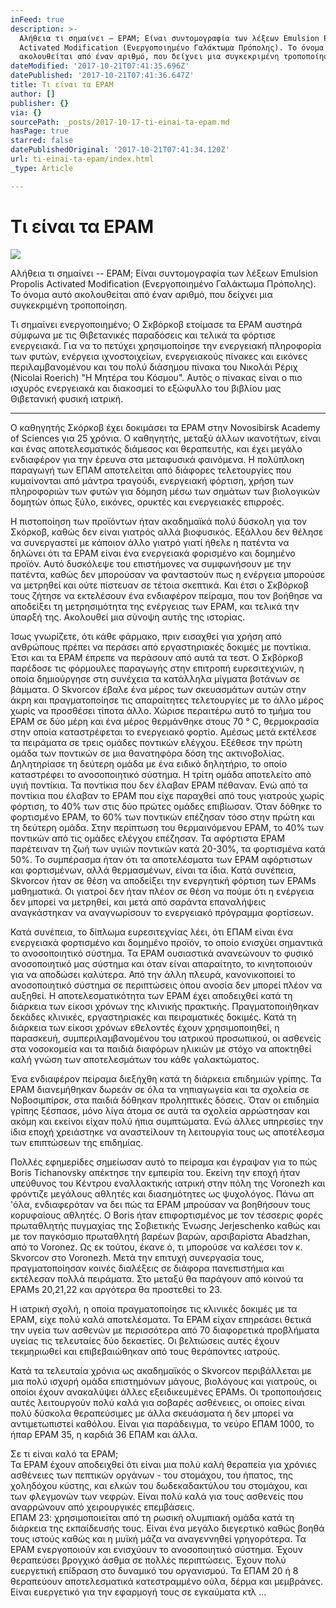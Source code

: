 ```yaml
---
inFeed: true
description: >-
  Αλήθεια τι σημαίνει – EPAM; Είναι συντομογραφία των λέξεων Emulsion Propolis
  Activated Modification (Ενεργοποιημένο Γαλάκτωμα Πρόπολης). Το όνομα αυτό
  ακολουθείται από έναν αριθμό, που δείχνει μια συγκεκριμένη τροποποίηση.
dateModified: '2017-10-21T07:41:35.696Z'
datePublished: '2017-10-21T07:41:36.647Z'
title: Τι είναι τα EPAM
author: []
publisher: {}
via: {}
sourcePath: _posts/2017-10-17-ti-einai-ta-epam.md
hasPage: true
starred: false
datePublishedOriginal: '2017-10-21T07:41:34.120Z'
url: ti-einai-ta-epam/index.html
_type: Article

---
```

# Τι είναι τα EPAM
![](https://the-grid-user-content.s3-us-west-2.amazonaws.com/bc071012-6858-4664-92bd-e40ccb2f7413.jpg)

Αλήθεια τι σημαίνει -- EPAM; Είναι συντομογραφία των λέξεων Emulsion Propolis Activated Modification (Ενεργοποιημένο Γαλάκτωμα Πρόπολης). Το όνομα αυτό ακολουθείται από έναν αριθμό, που δείχνει μια συγκεκριμένη τροποποίηση.

Τι σημαίνει ενεργοποιημένο; Ο Σκβόρκοβ ετοίμασε τα EPAM αυστηρά σύμφωνα με τις Θιβετανικές παραδόσεις και τελικά τα φόρτισε ενεργειακά. Για να το πετύχει χρησιμοποίησε την ενεργειακή πληροφορία των φυτών, ενέργεια ιχνοστοιχείων, ενεργειακούς πίνακες και εικόνες περιλαμβανομένου και του πολύ διάσημου πίνακα του Νικολάι Ρέριχ (Nicolai Roerich) "Η Μητέρα του Κόσμου". Αυτός ο πίνακας είναι ο πιο ισχυρός ενεργειακά και διακοσμεί το εξώφυλλο του βιβλίου μας Θιβετανική φυσική ιατρική.

---

Ο καθηγητής Σκόρκοβ έχει δοκιμάσει τα EPAM στην Novosibirsk Academy of Sciences για 25 χρόνια. Ο καθηγητής, μεταξύ άλλων ικανοτήτων, είναι και ένας αποτελεσματικός διάμεσος και θεραπευτής, και έχει μεγάλο ενδιαφέρον για την έρευνα στα μεταφυσικά φαινόμενα. Η πολύπλοκη παραγωγή των ΕΠΑΜ αποτελείται από διάφορες τελετουργίες που κυμαίνονται από μάντρα τραγούδι, ενεργειακή φόρτιση, χρήση των πληροφοριών των φυτών για δόμηση μέσω των σημάτων των βιολογικών δομητών όπως ξύλο, εικόνες, ορυκτές και ενεργειακές επιρροές.

Η πιστοποίηση των προϊόντων ήταν ακαδημαϊκά πολύ δύσκολη για τον Σκόρκοβ, καθώς δεν είναι γιατρός αλλά βιοφυσικός. Εξάλλου δεν θέλησε να συνεργαστεί με κάποιον άλλο γιατρό γιατί ήθελε η πατέντα να δηλώνει ότι τα EPAM είναι ένα ενεργειακά φορισμένο και δομημένο προϊόν. Αυτό δυσκόλεψε του επιστήμονες να συμφωνήσουν με την πατέντα, καθώς δεν μπορούσαν να φανταστούν πως η ενέργεια μπορούσε να μετρηθεί και ούτε πίστευαν σε τέτοια σκεπτικά. Και έτσι ο Σκβόρκοβ τους ζήτησε να εκτελέσουν ένα ενδιαφέρον πείραμα, που τον βοήθησε να αποδείξει τη μετρησιμότητα της ενέργειας των EPAM, και τελικά την ύπαρξή της. Ακολουθεί μια σύνοψη αυτής της ιστορίας.

Ίσως γνωρίζετε, ότι κάθε φάρμακο, πριν εισαχθεί για χρήση από ανθρώπους πρέπει να περάσει από εργαστηριακές δοκιμές με ποντίκια. Έτσι και τα EPAM έπρεπε να περάσουν από αυτά τα τεστ. Ο Σκβόρκοβ παρέδοσε τις φόρμουλες παραγωγής στην επιτροπή ευρεσιτεχνιών, η οποία δημιούργησε στη συνέχεια τα κατάλληλα μίγματα βοτάνων σε βάμματα. Ο Skvorcov έβαλε ένα μέρος των σκευασμάτων αυτών στην άκρη και πραγματοποίησε τις απαραίτητες τελετουργίες με το άλλο μέρος χωρίς να προσθέσει τίποτα άλλο. Χώρισε περαιτέρω αυτό το τμήμα του EPAM σε δύο μέρη και ένα μέρος θερμάνθηκε στους 70 ° C, θερμοκρασία στην οποία καταστρέφεται το ενεργειακό φορτίο. Αμέσως μετά εκτέλεσε τα πειράματα σε τρεις ομάδες ποντικών ελέγχου. Εξέθεσε την πρώτη ομάδα των ποντικών σε μια θανατηφόρα δόση της ακτινοβολίας. Δηλητηρίασε τη δεύτερη ομάδα με ένα ειδικό δηλητήριο, το οποίο καταστρέφει το ανοσοποιητικό σύστημα. Η τρίτη ομάδα αποτελείτο από υγιή ποντίκια. Τα ποντίκια που δεν έλαβαν EPAM πέθαναν. Ενώ από τα ποντίκια που έλαβαν το EPAM που είχε παραχθεί από τους γιατρούς χωρίς φόρτιση, το 40% των στις δύο πρώτες ομάδες επιβίωσαν. Όταν δόθηκε το φορτισμένο EPAM, το 60% των ποντικών επέζησαν τόσο στην πρώτη και τη δεύτερη ομάδα. Στην περίπτωση του θερμαινόμενου EPAM, το 40% των ποντικών από τις ομάδες ελέγχου επέζησαν. Τα αφόρτιστα EPAM παρέτειναν τη ζωή των υγιών ποντικών κατά 20-30%, τα φορτισμένα κατά 50%. Το συμπέρασμα ήταν ότι τα αποτελέσματα των EPAM αφόρτιστων και φορτισμένων, αλλά θερμασμένων, είναι τα ίδια. Κατά συνέπεια, Skvorcov ήταν σε θέση να αποδείξει την ενεργητική φόρτιση των EPAMs μαθηματικά. Οι γιατροί δεν ήταν πλέον σε θέση να πούμε ότι η ενέργεια δεν μπορεί να μετρηθεί, και μετά από σαράντα επαναλήψεις αναγκάστηκαν να αναγνωρίσουν το ενεργειακό πρόγραμμα φορτίσεων.

Κατά συνέπεια, το δίπλωμα ευρεσιτεχνίας λέει, ότι ΕΠΑΜ είναι ένα ενεργειακά φορτισμένο και δομημένο προϊόν, το οποίο ενισχύει σημαντικά το ανοσοποιητικό σύστημα. Τα EPAM ουσιαστικά ανανεώνουν το φυσικό ανοσοποιητικό μας σύστημα και όταν είναι απαραίτητο, το κινητοποιούν για να αποδώσει καλύτερα. Από την άλλη πλευρά, κανονικοποιεί το ανοσοποιητικό σύστημα σε περιπτώσεις όπου ανοσία δεν μπορεί πλέον να αυξηθεί. Η αποτελεσματικότητα των EPAM έχει αποδειχθεί κατά τη διάρκεια των είκοσι χρόνων της κλινικής πρακτικής. Πραγματοποιήθηκαν δεκάδες κλινικές, εργαστηριακές και πειραματικές δοκιμές. Κατά τη διάρκεια των είκοσι χρόνων εθελοντές έχουν χρησιμοποιηθεί, η παρασκευή, συμπεριλαμβανομένου του ιατρικού προσωπικού, οι ασθενείς στα νοσοκομεία και τα παιδιά διαφόρων ηλικιών με στόχο να αποκτηθεί καλή γνώση των αποτελεσμάτων του κάθε γαλακτώματος.

Ένα ενδιαφέρον πείραμα διεξήχθη κατά τη διάρκεια επιδημιών γρίπης. Τα EPAM διανεμήθηκαν δωρεάν σε όλα τα νηπιαγωγεία και τα σχολεία σε Νοβοσιμπίρσκ, στα παιδιά δόθηκαν προληπτικές δόσεις. Όταν οι επιδημία γρίπης ξέσπασε, μόνο λίγα άτομα σε αυτά τα σχολεία αρρώστησαν και ακόμη και εκείνοι είχαν πολύ ήπια συμπτώματα. Ενώ άλλες υπηρεσίες την ίδια εποχή χρειάστηκε να αναστείλουν τη λειτουργία τους ως αποτέλεσμα των επιπτώσεων της επιδημίας.

Πολλές εφημερίδες σημείωσαν αυτό το πείραμα και έγραψαν για το πώς Boris Tichanovsky απέκτησε την εμπειρία του. Εκείνη την εποχή ήταν υπεύθυνος του Κέντρου εναλλακτικής ιατρική στην πόλη της Voronezh και φρόντιζε μεγάλους αθλητές και διασημότητες ως ψυχολόγος. Πάνω απ 'όλα, ενδιαφερόταν να δει πώς τα EPAM μπρούσαν να βοηθήσουν τους κορυφαίους αθλητές. Ο Boris ήταν επιφορτισμένος με τον τέσσερις φορές πρωταθλητής πυγμαχίας της Σοβιετικής Ένωσης Jerjeschenko καθώς και με τον παγκόσμιο πρωταθλητή βαρέων βαρών, αρσιβαρίστα Abadzhan, από το Voronez. Ως εκ τούτου, έκανε ό, τι μπορούσε να καλέσει τον κ. Skvorcov στο Voronezh. Μετά την επιτυχή συνεργασία τους, πραγματοποίησαν κοινές διαλέξεις σε διάφορα πανεπιστήμια και εκτέλεσαν πολλά πειράματα. Στο μεταξύ θα παράγουν από κοινού τα EPAMs 20,21,22 και αργότερα θα προστεθεί το 23\.

Η ιατρική σχολή, η οποία πραγματοποίησε τις κλινικές δοκιμές με τα EPAM, είχε πολύ καλά αποτελέσματα. Τα EPAM είχαν επηρεάσει θετικά την υγεία των ασθενών με περισσότερα από 70 διαφορετικά προβλήματα υγείας τις τελευταίες δύο δεκαετίες. Οι βελτιώσεις αυτές έχουν τεκμηριωθεί και επιβεβαιώθηκαν από τους θεράποντες ιατρούς.

Κατά τα τελευταία χρόνια ως ακαδημαϊκός ο Skvorcov περιβάλλεται με μια πολύ ισχυρή ομάδα επιστημόνων μάγους, βιολόγους και γιατρούς, οι οποίοι έχουν ανακαλύψει άλλες εξειδικευμένες EPAMs. Οι τροποποιήσεις αυτές λειτουργούν πολύ καλά για σοβαρές ασθένειες, οι οποίες είναι πολύ δύσκολα θεραπεύσιμες με άλλα σκευάσματα ή δεν μπορεί να αντιμετωπιστεί καθόλου. Είναι για παράδειγμα, το νεύρο ΕΠΑΜ 1000, το ήπαρ EPAM 35, η καρδιά 36 ΕΠΑΜ και άλλα.

Σε τι είναι καλό τα EPAM;  
Τα EPAM έχουν αποδειχθεί ότι είναι μια πολύ καλή θεραπεία για χρόνιες ασθένειες των πεπτικών οργάνων - του στομάχου, του ήπατος, της χοληδόχου κύστης, και ελκών του δωδεκαδακτύλου του στομάχου, και των φλεγμονών των νεφρών. Είναι πολύ καλά για τους ασθενείς που αναρρώνουν από χειρουργικές επεμβάσεις.  
ΕΠΑΜ 23: χρησιμοποιείται από τη ρωσική ολυμπιακή ομάδα κατά τη διάρκεια της εκπαίδευσής τους. Είναι ένα μεγάλο διεγερτικό καθώς βοηθά τους ιστούς καθώς και η μυϊκή μάζα να αναγεννηθεί γρηγορότερα. Τα EPAM ενεργοποιούν και ενισχύουν το ανοσοποιητικό σύστημα. Έχουν θεραπεύσει βρογχικό άσθμα σε πολλές περιπτώσεις. Έχουν πολύ ευεργετική επίδραση στο δυναμικό του οργανισμού. Τα ΕΠΑΜ 20 ή 8 θεραπεύουν αποτελεσματικά κατεστραμμένο ούλα, δέρμα και μεμβράνες. Είναι ευεργετικό για την εφαρμογή τους σε εγκαύματα κτλ ...